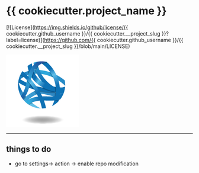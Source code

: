 # {{ cookiecutter.project_name }}

[![License](https://img.shields.io/github/license/{{ cookiecutter.github_username  }}/{{ cookiecutter.__project_slug }}?label=license)](https://github.com/{{ cookiecutter.github_username  }}/{{ cookiecutter.__project_slug }}/blob/main/LICENSE)

[![CBiB Logo](imgs/cbib_logo.png)](https://www.cbib.u-bordeaux.fr/)

----------------------------
## things to do
- go to settings-> action -> enable repo modification

